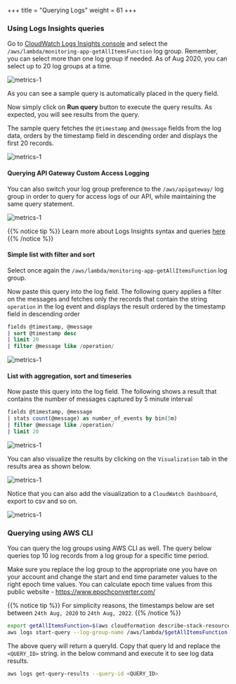 +++
title = "Querying Logs"
weight = 61
+++

### Using Logs Insights queries

Go to [CloudWatch Logs Insights console](https://console.aws.amazon.com/cloudwatch/home?#logsV2:logs-insights) and select the `/aws/lambda/monitoring-app-getAllItemsFunction` log group. Remember, you can select more than one log group if needed. As of Aug 2020, you can select up to 20 log groups at a time.

![metrics-1](/images/query_logs_1.png)

As you can see a sample query is automatically placed in the query field. 

Now simply click on **Run query** button to execute the query results. As expected, you will see results from the query.

The sample query fetches the `@timestamp` and `@message` fields from the log data, orders by the timestamp field in descending order and displays the first 20 records.

![metrics-1](/images/query_logs_2.png)

#### Querying API Gateway Custom Access Logging

You can also switch your log group preference to the `/aws/apigateway/` log group in order to query for access logs of our API, while maintaining the same query statement.

![metrics-1](/images/query_logs_api.png)

{{% notice tip %}}
Learn more about Logs Insights syntax and queries [here](https://docs.aws.amazon.com/AmazonCloudWatch/latest/logs/CWL_QuerySyntax.html)
{{% /notice %}}


#### Simple list with filter and sort 

Select once again the `/aws/lambda/monitoring-app-getAllItemsFunction` log group.

Now paste this query into the log field. The following query applies a filter on the messages and fetches only the records that contain the string `operation` in the log event and displays the result ordered by the timestamp field in descending order

```sql
fields @timestamp, @message
| sort @timestamp desc
| limit 20
| filter @message like /operation/
```

![metrics-1](/images/query_logs_3.png)

#### List with aggregation, sort and timeseries

Now paste this query into the log field. The following shows a result that contains the number of messages captured by 5 minute interval

```sql
fields @timestamp, @message
| stats count(@message) as number_of_events by bin(5m)
| filter @message like /operation/
| limit 20
```

![metrics-1](/images/query_logs_4.png)

You can also visualize the results by clicking on the `Visualization` tab in the results area as shown below.

![metrics-1](/images/query_logs_5.png)

Notice that you can also add the visualization to a `CloudWatch Dashboard`, export to csv and so on.

![metrics-1](/images/query_logs_6.png)

### Querying using AWS CLI

You can query the log groups using AWS CLI as well. The query below queries top 10 log records from a log group for a specific time period.

Make sure you replace the log group to the appropriate one you have on your account and change the start and end time parameter values to the right epoch time values. You can calculate epoch time values from this public website - https://www.epochconverter.com/

{{% notice tip %}}
For simplicity reasons, the timestamps below are set between `24th Aug, 2020` to `24th Aug, 2022`.
{{% /notice %}}

```sh
export getAllItemsFunction=$(aws cloudformation describe-stack-resources --stack-name monitoring-app --output json | jq '.StackResources[] | select(.LogicalResourceId=="getAllItemsFunction") | .PhysicalResourceId' | sed -e 's/^"//'  -e 's/"$//')
aws logs start-query --log-group-name /aws/lambda/$getAllItemsFunction --start-time '1598288209' --end-time '1661364126' --query-string 'fields @message | limit 10'
```

The above query will return a queryId. Copy that query Id and replace the `<QUERY_ID>` string. in the below command and execute it to see log data results.

```sh
aws logs get-query-results --query-id <QUERY_ID>
```
